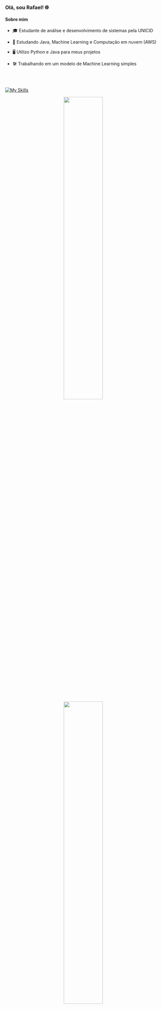 ### Olá, sou Rafael! 🌐


#### Sobre mim

- 🎓 Estudante de análise e desenvolvimento de sistemas pela UNICID

- 📝 Estudando Java, Machine Learning e Computação em nuvem (AWS)

- 🖥️ Utilizo Python e Java para meus projetos

- 🛠️ Trabalhando em um modelo de Machine Learning simples
<br>
<br>

[![My Skills](https://skillicons.dev/icons?i=py,java,c,pytorch,tensorflow)](https://skillicons.dev)


<p align="center">
  <img height="50%" width="auto" src ="https://github-readme-stats.vercel.app/api?username=boregs&show_icons=true&count_private=true&theme=dark&hide_border=true&hide=issues,contribs&bg_color=00000000">
  <img height="50%" width="auto" src ="https://github-readme-stats.vercel.app/api/top-langs/?username=boregs&layout=compact&hide_border=true&theme=dark&bg_color=00000000&langs_count=6&hide=jupyter%20notebook,tex,css,php&exclude_repo=Pacman-AI">
  <br>
  <br>
</p>
  
#### Entre em contato comigo! 📩
[![My Skills](https://skillicons.dev/icons?i=instagram)](https://www.instagram.com/boregs__/)
[![My Skills](https://skillicons.dev/icons?i=linkedin)](https://www.linkedin.com/in/rafaelboregs/)
[![My Skills](https://skillicons.dev/icons?i=gmail)](mailto:rafaborgesdasilva75@gmail.com)
